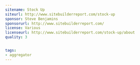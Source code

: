 ```yaml
---
sitename: Stock Up
siteurl: http://www.sitebuilderreport.com/stock-up
sponsor: Steve Benjamins 
sponsorurl: http://www.sitebuilderreport.com/
license: Various
licenseurl: http://www.sitebuilderreport.com/stock-up/about
quality: 3 


tags:
- aggregator
---
```


